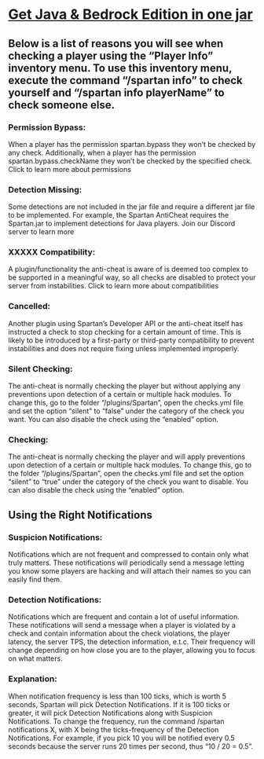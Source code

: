 # <a href="https://vagdedes.com/patreon">Get Java & Bedrock Edition in one jar</a>
## Below is a list of reasons you will see when checking a player using the “Player Info” inventory menu. To use this inventory menu, execute the command “/spartan info” to check yourself and “/spartan info playerName” to check someone else.

### Permission Bypass:
When a player has the permission spartan.bypass they won’t be checked by any check. Additionally, when a player has the permission spartan.bypass.checkName they won’t be checked by the specified check. Click to learn more about permissions

### Detection Missing:
Some detections are not included in the jar file and require a different jar file to be implemented. For example, the Spartan AntiCheat requires the Spartan.jar to implement detections for Java players. Join our Discord server to learn more

### XXXXX Compatibility:
A plugin/functionality the anti-cheat is aware of is deemed too complex to be supported in a meaningful way, so all checks are disabled to protect your server from instabilities. Click to learn more about compatibilities

### Cancelled:
Another plugin using Spartan’s Developer API or the anti-cheat itself has instructed a check to stop checking for a certain amount of time. This is likely to be introduced by a first-party or third-party compatibility to prevent instabilities and does not require fixing unless implemented improperly.

### Silent Checking:
The anti-cheat is normally checking the player but without applying any preventions upon detection of a certain or multiple hack modules. To change this, go to the folder “/plugins/Spartan”, open the checks.yml file and set the option “silent” to “false” under the category of the check you want. You can also disable the check using the “enabled” option.

### Checking:
The anti-cheat is normally checking the player and will apply preventions upon detection of a certain or multiple hack modules. To change this, go to the folder “/plugins/Spartan”, open the checks.yml file and set the option “silent” to “true” under the category of the check you want to disable. You can also disable the check using the “enabled” option.


## Using the Right Notifications

### Suspicion Notifications:
Notifications which are not frequent and compressed to contain only what truly matters. These notifications will periodically send a message letting you know some players are hacking and will attach their names so you can easily find them.

### Detection Notifications:
Notifications which are frequent and contain a lot of useful information. These notifications will send a message when a player is violated by a check and contain information about the check violations, the player latency, the server TPS, the detection information, e.t.c. Their frequency will change depending on how close you are to the player, allowing you to focus on what matters.

### Explanation:
When notification frequency is less than 100 ticks, which is worth 5 seconds, Spartan will pick Detection Notifications. If it is 100 ticks or greater, it will pick Detection Notifications along with Suspicion Notifications. To change the frequency, run the command /spartan notifications X, with X being the ticks-frequency of the Detection Notifications. For example, if you pick 10 you will be notified every 0.5 seconds because the server runs 20 times per second, thus “10 / 20 = 0.5”.
